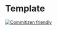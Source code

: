 # Template

[![Commitizen friendly](https://img.shields.io/badge/commitizen-friendly-brightgreen.svg)](http://commitizen.github.io/cz-cli/)
